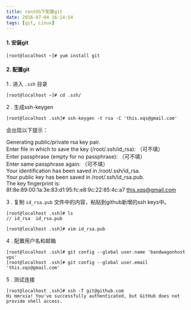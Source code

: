 ```yaml
---
title: centOS下配置git
date: 2016-07-04 16:14:54
tags: [git, Linux]
---
```


#### 1. 安装git

```language-bash
[root@localhost ~]# yum install git
```

#### 2. 配置git

1 . 进入 `.ssh` 目录

```language-bash
[root@localhost ~]# cd .ssh/
```

2 . 生成ssh-keygen

```language-bash
[root@localhost .ssh]# ssh-keygen -t rsa -C 'this.xqs@gmail.com'
```

会出现以下提示：

Generating public/private rsa key pair.    
Enter file in which to save the key (/root/.ssh/id_rsa): （可不填）    
Enter passphrase (empty for no passphrase):  （可不填）    
Enter same passphrase again:  （可不填）    
Your identification has been saved in /root/.ssh/id_rsa.     
Your public key has been saved in /root/.ssh/id_rsa.pub.     
The key fingerprint is:        
8f:8e:89:00:1a:3e:83:d1:95:fc:e8:9c:22:85:4c:a7 this.xqs@gmail.com        
    
3 . 复制 `id_rsa.pub` 文件中的内容，粘贴到github新增的ssh keys中。

```language-bash
[root@localhost .ssh]# ls
// id_rsa  id_rsa.pub
   
[root@localhost .ssh]# vim id_rsa.pub 
```  

4 . 配置用户名和邮箱

```language-bash
[root@localhost .ssh]# git config --global user.name 'bandwagonhost vps'
[root@localhost .ssh]# git config --global user.email 'this.xqs@gmail.com'
```

5 . 测试连接

```language-bash
[root@localhost .ssh]# ssh -T git@github.com
Hi mmrxia! You've successfully authenticated, but GitHub does not provide shell access.
```


